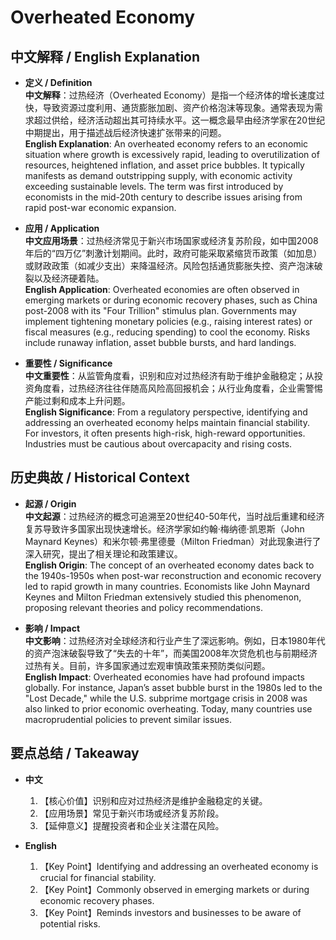 # Overheated Economy

## 中文解释 / English Explanation

* **定义 / Definition**  
  **中文解释**：过热经济（Overheated Economy）是指一个经济体的增长速度过快，导致资源过度利用、通货膨胀加剧、资产价格泡沫等现象。通常表现为需求超过供给，经济活动超出其可持续水平。这一概念最早由经济学家在20世纪中期提出，用于描述战后经济快速扩张带来的问题。  
  **English Explanation**: An overheated economy refers to an economic situation where growth is excessively rapid, leading to overutilization of resources, heightened inflation, and asset price bubbles. It typically manifests as demand outstripping supply, with economic activity exceeding sustainable levels. The term was first introduced by economists in the mid-20th century to describe issues arising from rapid post-war economic expansion.

* **应用 / Application**  
  **中文应用场景**：过热经济常见于新兴市场国家或经济复苏阶段，如中国2008年后的“四万亿”刺激计划期间。此时，政府可能采取紧缩货币政策（如加息）或财政政策（如减少支出）来降温经济。风险包括通货膨胀失控、资产泡沫破裂以及经济硬着陆。  
  **English Application**: Overheated economies are often observed in emerging markets or during economic recovery phases, such as China post-2008 with its "Four Trillion" stimulus plan. Governments may implement tightening monetary policies (e.g., raising interest rates) or fiscal measures (e.g., reducing spending) to cool the economy. Risks include runaway inflation, asset bubble bursts, and hard landings.

* **重要性 / Significance**  
  **中文重要性**：从监管角度看，识别和应对过热经济有助于维护金融稳定；从投资角度看，过热经济往往伴随高风险高回报机会；从行业角度看，企业需警惕产能过剩和成本上升问题。  
  **English Significance**: From a regulatory perspective, identifying and addressing an overheated economy helps maintain financial stability. For investors, it often presents high-risk, high-reward opportunities. Industries must be cautious about overcapacity and rising costs.

## 历史典故 / Historical Context

* **起源 / Origin**  
  **中文起源**：过热经济的概念可追溯至20世纪40-50年代，当时战后重建和经济复苏导致许多国家出现快速增长。经济学家如约翰·梅纳德·凯恩斯（John Maynard Keynes）和米尔顿·弗里德曼（Milton Friedman）对此现象进行了深入研究，提出了相关理论和政策建议。  
  **English Origin**: The concept of an overheated economy dates back to the 1940s-1950s when post-war reconstruction and economic recovery led to rapid growth in many countries. Economists like John Maynard Keynes and Milton Friedman extensively studied this phenomenon, proposing relevant theories and policy recommendations.

* **影响 / Impact**  
  **中文影响**：过热经济对全球经济和行业产生了深远影响。例如，日本1980年代的资产泡沫破裂导致了“失去的十年”，而美国2008年次贷危机也与前期经济过热有关。目前，许多国家通过宏观审慎政策来预防类似问题。  
  **English Impact**: Overheated economies have had profound impacts globally. For instance, Japan’s asset bubble burst in the 1980s led to the "Lost Decade," while the U.S. subprime mortgage crisis in 2008 was also linked to prior economic overheating. Today, many countries use macroprudential policies to prevent similar issues.

## 要点总结 / Takeaway

* **中文**  
  1. 【核心价值】识别和应对过热经济是维护金融稳定的关键。
  2. 【应用场景】常见于新兴市场或经济复苏阶段。
  3. 【延伸意义】提醒投资者和企业关注潜在风险。

* **English**  
  1. 【Key Point】Identifying and addressing an overheated economy is crucial for financial stability.
  2. 【Key Point】Commonly observed in emerging markets or during economic recovery phases.
  3. 【Key Point】Reminds investors and businesses to be aware of potential risks.